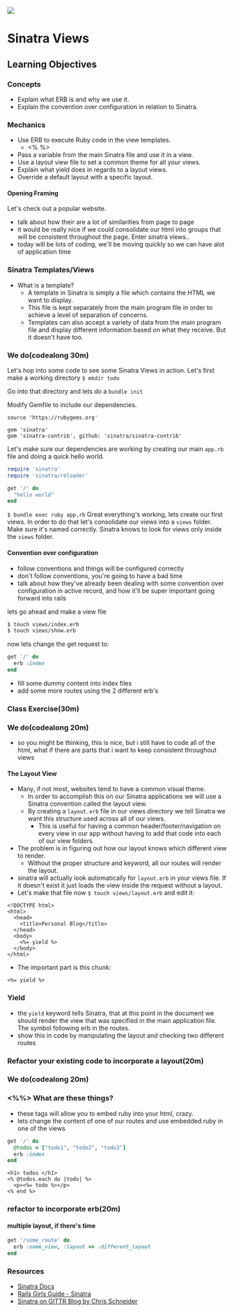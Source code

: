 ![](http://www.kylembrown.com/wp-content/uploads/2013/11/logo.png)
# Sinatra Views

## Learning Objectives
### Concepts
- Explain what ERB is and why we use it.
- Explain the convention over configuration in relation to Sinatra.

### Mechanics
- Use ERB to execute Ruby code in the view templates.
  - <% %>
- Pass a variable from the main Sinatra file and use it in a view.
- Use a layout view file to set a common theme for all your views.
- Explain what yield does in regards to a layout views.
- Override a default layout with a specific layout.


#### Opening Framing
Let's check out a popular website.
- talk about how their are a lot of similarities from page to page
- it would be really nice if we could consolidate our html into groups that will be consistent throughout the page. Enter sinatra views..
- today will be lots of coding, we'll be moving quickly so we can have alot of application time

### Sinatra Templates/Views
- What is a template?
  - A template in Sinatra is simply a file which contains the HTML we want to display.
  - This file is kept separately from the main program file in order to achieve a level of separation of concerns.
  - Templates can also accept a variety of data from the main program file and display different information based on what they receive. But it doesn't have too.

### We do(codealong 30m)  
Let's hop into some code to see some Sinatra Views in action. Let's first make a working directory `$ mkdir todo`

Go into that directory and lets do a `bundle init`

Modify Gemfile to include our dependencies.
```
source 'https://rubygems.org'

gem 'sinatra'
gem 'sinatra-contrib', github: 'sinatra/sinatra-contrib'
```

Let's make sure our dependencies are working by creating our main `app.rb` file and doing a quick hello world.

```ruby
require 'sinatra'
require 'sinatra/reloader'

get '/' do
  "hello world"
end
```

`$ bundle exec ruby app.rb`
Great everything's working, lets create our first views. In order to do that let's consolidate our views into a `views` folder. Make sure it's named correctly. Sinatra knows to look for views only inside the `views` folder.

#### Convention over configuration
- follow conventions and things will be configured correctly
- don't follow conventions, you're going to have a bad time
- talk about how they've already been dealing with some convention over configuration in active record, and how it'll be super important going forward into rails

lets go ahead and make a view file
```bash
$ touch views/index.erb
$ touch views/show.erb
```

now lets change the get request to:
```ruby
get '/' do
  erb :index
end
```

- fill some dummy content into index files
- add some more routes using the 2 different erb's

### Class Exercise(30m)


### We do(codealong 20m)
- so you might be thinking, this is nice, but i still have to code all of the html, what if there are parts that i want to keep consistent throughout views

#### The Layout View
- Many, if not most, websites tend to have a common visual theme.
  - In order to accomplish this on our Sinatra applications we will use a Sinatra convention called the layout view.
  - By creating a `layout.erb` file in our views directory we tell Sinatra we want this structure used across all of our views.
    - This is useful for having a common header/footer/navigation on every view in our app without having to add that code into each of our view folders.
- The problem is in figuring out how our layout knows which different view to render.
  - Without the proper structure and keyword, all our routes will render the layout.
- sinatra will actually look automatically for `layout.erb` in your views file. If it doesn't exist it just loads the view inside the request without a layout.
- Let's make that file now `$ touch views/layout.erb` and edit it:
```erb
<!DOCTYPE html>
<html>
  <head>
    <title>Personal Blog</title>
  </head>
  <body>
    <%= yield %>
  </body>
</html>
```
- The important part is this chunk:
```erb
<%= yield %>
```

### Yield
- the `yield` keyword tells Sinatra, that at this point in the document we should render the view that was specified in the main application file. The symbol following erb in the routes.
- show this in code by manipulating the layout and checking two different routes

### Refactor your existing code to incorporate a layout(20m)

### We do(codealong 20m)
### <%%> What are these things?
- these tags will allow you to embed ruby into your html, crazy.
- lets change the content of one of our routes and use embedded ruby in one of the views


```ruby
get '/' do
  @todos = ["todo1", "todo2", "todo3"]
  erb :index
end
```

```erb
<h1> todos </h1>
<% @todos.each do |todo| %>
  <p><%= todo %></p>
<% end %>
```
### refactor to incorporate erb(20m)






#### multiple layout, if there's time
```ruby
get '/some_route' do
  erb :some_view, :layout => :different_layout
end
```
### Resources
- [Sinatra Docs](http://www.sinatrarb.com/)
- [Rails Girls Guide - Sinatra](http://guides.railsgirls.com/sinatra-app/)
- [Sinatra on GITTR Blog by Chris Schneider](http://gittr.com/?cat=8)
